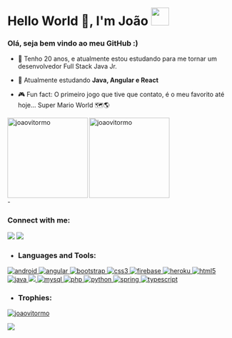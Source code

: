 <h1>Hello World 👋, I'm João <img src="https://github.com/TheDudeThatCode/TheDudeThatCode/blob/master/Assets/Mario_Hello_Big.gif" width="40" height="40"></h1> 
<h3>Olá, seja bem vindo ao meu GitHub :)</h3>


- 🚀 Tenho 20 anos, e atualmente estou estudando para me tornar um desenvolvedor Full Stack Java Jr.

- 🌱 Atualmente estudando **Java, Angular e React**

- 🎮 Fun fact: O primeiro jogo que tive que contato, é o meu favorito até hoje... Super Mario World 🗺🌎




<div>
 <img height="180em" align="left"  src="https://github-readme-stats.vercel.app/api?username=joaovitormo&show_icons=true&locale=en&theme=radical" alt="joaovitormo" />
<img height="180em"  align="center" src="https://github-readme-stats.vercel.app/api/top-langs?username=joaovitormo&show_icons=true&locale=en&theme=radical" alt="joaovitormo" />

</div>


<div style="display: inline_block">
- <h3 align="left">Connect with me:</h3>
<p align="left">
<a href="vitormendes388@gmail.com"><img src="https://img.shields.io/badge/Gmail-D14836?style=for-the-badge&logo=gmail&logoColor=white"></a>
<a href=""><img src="https://img.shields.io/badge/LinkedIn-0077B5?style=for-the-badge&logo=linkedin&logoColor=white"></a>
</p>
</div>

- <h3 align="left">Languages and Tools:</h3>
<p align="left"> <a href="https://developer.android.com" target="_blank"> <img src="https://img.shields.io/badge/Android-3DDC84?style=for-the-badge&logo=android&logoColor=white" alt="android"/> </a> 
  <a href="https://angular.io" target="_blank"> <img src="https://img.shields.io/badge/Angular-DD0031?style=for-the-badge&logo=angular&logoColor=white" alt="angular"/> </a> <a href="https://getbootstrap.com" target="_blank"> <img src="https://img.shields.io/badge/Bootstrap-563D7C?style=for-the-badge&logo=bootstrap&logoColor=white" alt="bootstrap" /> </a> 
  <a href="https://www.w3schools.com/css/" target="_blank"> <img src="https://img.shields.io/badge/CSS3-1572B6?style=for-the-badge&logo=css3&logoColor=white" alt="css3" /> </a> 
  <a href="https://firebase.google.com/" target="_blank"> <img src="https://img.shields.io/badge/firebase-%23039BE5.svg?style=for-the-badge&logo=firebase" alt="firebase" /> </a> 
  <a href="https://heroku.com" target="_blank"> <img src="https://img.shields.io/badge/Heroku-430098?style=for-the-badge&logo=heroku&logoColor=white" alt="heroku" /> </a> <a href="https://www.w3.org/html/" target="_blank"> <img src="https://img.shields.io/badge/HTML5-E34F26?style=for-the-badge&logo=html5&logoColor=white" alt="html5" /> </a> 
  <a href="https://www.java.com" target="_blank"> <img src="https://img.shields.io/badge/Java-ED8B00?style=for-the-badge&logo=java&logoColor=white" alt="java" /> </a> 
  <a href="https://developer.mozilla.org/en-US/docs/Web/JavaScript" target="_blank"> <img src="https://img.shields.io/badge/JavaScript-F7DF1E?style=for-the-badge&logo=javascript&logoColor=black" /> </a> 
  <a href="https://www.mysql.com/" target="_blank"> <img src="https://img.shields.io/badge/MySQL-00000F?style=for-the-badge&logo=mysql&logoColor=white" alt="mysql" /> </a> 
  <a href="https://www.php.net" target="_blank"> <img src="https://img.shields.io/badge/PHP-777BB4?style=for-the-badge&logo=php&logoColor=white" alt="php" /> </a>  <a href="https://www.python.org" target="_blank"> <img src="https://img.shields.io/badge/Python-14354C?style=for-the-badge&logo=python&logoColor=white" alt="python" /> </a> 
  <a href="https://spring.io/" target="_blank"><img src="https://img.shields.io/badge/Spring-6DB33F?style=for-the-badge&logo=spring&logoColor=white" alt="spring" /> </a> 
  <a href="https://www.typescriptlang.org/" target="_blank"><img src="https://img.shields.io/badge/TypeScript-007ACC?style=for-the-badge&logo=typescript&logoColor=white" alt="typescript"/> </a> </p>

- <h3 align="left">Trophies:</h3>
<p align="left"> <a href="https://github.com/ryo-ma/github-profile-trophy"><img src="https://github-profile-trophy.vercel.app/?username=joaovitormo&theme=radical" alt="joaovitormo" /></a> </p>

<img src="https://github.com/TheDudeThatCode/TheDudeThatCode/blob/master/Assets/Mario_Gameplay.gif">

